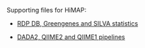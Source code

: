 Supporting files for HiMAP:

* [RDP DB, Greengenes and SILVA statistics](supp_rdp_gg_silva_stats.md)

* [DADA2, QIIME2 and QIIME1 pipelines](supp_dada2_qiime2_qiime1_pipelines.md)
